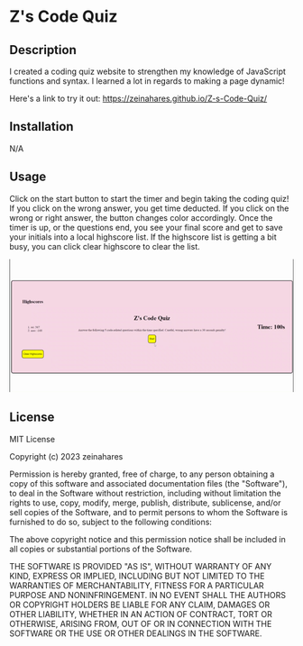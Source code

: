 # Z's Code Quiz

## Description

I created a coding quiz website to strengthen my knowledge of JavaScript functions and syntax. I learned a lot in regards to making a page dynamic!

Here's a link to try it out: https://zeinahares.github.io/Z-s-Code-Quiz/

## Installation

N/A

## Usage

Click on the start button to start the timer and begin taking the coding quiz!
If you click on the wrong answer, you get time deducted. If you click on the wrong or right answer, the button changes color accordingly. Once the timer is up, or the questions end, you see your final score and get to save your initials into a local highscore list. If the highscore list is getting a bit busy, you can click clear highscore to clear the list.


![playthrough](./assets/images/CodeQuiz2.gif)

## License

MIT License

Copyright (c) 2023 zeinahares

Permission is hereby granted, free of charge, to any person obtaining a copy of this software and associated documentation files (the "Software"), to deal in the Software without restriction, including without limitation the rights to use, copy, modify, merge, publish, distribute, sublicense, and/or sell copies of the Software, and to permit persons to whom the Software is furnished to do so, subject to the following conditions:

The above copyright notice and this permission notice shall be included in all copies or substantial portions of the Software.

THE SOFTWARE IS PROVIDED "AS IS", WITHOUT WARRANTY OF ANY KIND, EXPRESS OR IMPLIED, INCLUDING BUT NOT LIMITED TO THE WARRANTIES OF MERCHANTABILITY, FITNESS FOR A PARTICULAR PURPOSE AND NONINFRINGEMENT. IN NO EVENT SHALL THE AUTHORS OR COPYRIGHT HOLDERS BE LIABLE FOR ANY CLAIM, DAMAGES OR OTHER LIABILITY, WHETHER IN AN ACTION OF CONTRACT, TORT OR OTHERWISE, ARISING FROM, OUT OF OR IN CONNECTION WITH THE SOFTWARE OR THE USE OR OTHER DEALINGS IN THE SOFTWARE.